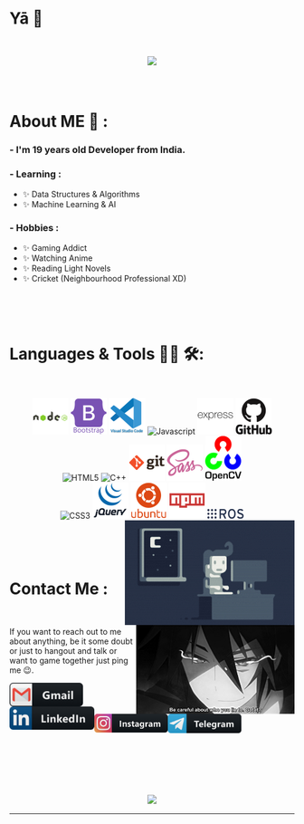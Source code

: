 # Yā 👋
<h1 align="center">
  <a href="https://git.io/typing-svg">
    <img src="https://readme-typing-svg.herokuapp.com/?lines=console.log(%22Noob%2C%20Things!%22);print(%22Noob%2C%20Developer!%22);printf(%22Noob%2C%20Koda!%22);cout%20%3C%3C%20%22Noob%2C%20Koda!%22&center=true&size=27&width=550">
  </a>
</h1>
</br>


# About ME 💬 :

### - I'm 19 years  old  Developer from India.

### - Learning :
- ✨ Data Structures & Algorithms
- ✨ Machine Learning & AI

### - Hobbies : 
- ✨ Gaming Addict
- ✨ Watching Anime
- ✨ Reading Light Novels
- ✨ Cricket (Neighbourhood Professional XD)

</br>
</br>
</br>



# Languages & Tools 👨‍💻 🛠:
</br>

<p align="center">

<!-- For more icons please follow  https://github.com/MikeCodesDotNET/ColoredBadges -->
<img src="https://github.com/devicons/devicon/blob/master/icons/nodejs/nodejs-original-wordmark.svg" alt="Node.js" width="64" hight="64"> 
<img src="https://github.com/devicons/devicon/blob/master/icons/bootstrap/bootstrap-plain-wordmark.svg" alt="Bootstrap" width="64" hight="64"> 
<img src="https://github.com/devicons/devicon/blob/master/icons/vscode/vscode-original-wordmark.svg" alt="visualstudio_code" width="64" hight="64"> 
 <img src="https://github.com/abranhe/programming-languages-logos/blob/master/src/javascript/javascript.png" alt="Javascript" width="64" hight="64"> 
  <img src="https://github.com/devicons/devicon/blob/master/icons/express/express-original-wordmark.svg" alt="Express.js" width="64" hight="64"> 
 <img src="https://github.com/devicons/devicon/blob/master/icons/github/github-original-wordmark.svg" alt="Github" width="64" hight="64"> 
</br>
<img src="https://github.com/abranhe/programming-languages-logos/blob/master/src/html/html.png" alt="HTML5" width="64" hight="64">
<img src="https://github.com/abranhe/programming-languages-logos/blob/master/src/cpp/cpp.png" alt=" C++" width="64" hight="64"> 
<img src="https://github.com/devicons/devicon/blob/master/icons/git/git-original-wordmark.svg" alt="git" width="64" hight="64">
<img src="https://github.com/devicons/devicon/blob/master/icons/sass/sass-original.svg" alt="Sass" width="64" hight="64">
<img src="https://github.com/anupammaurya6767/anupammaurya6767/blob/main/assets/icons/371265.svg" alt="Opencv" width="64" hight="64">


</br>
<img src="https://github.com/abranhe/programming-languages-logos/blob/master/src/css/css.png" alt="CSS3" width="64" hight="64">
<img src="https://github.com/devicons/devicon/blob/master/icons/jquery/jquery-original-wordmark.svg" alt="Jquery" width="64" hight="64">
<img src="https://github.com/devicons/devicon/blob/master/icons/ubuntu/ubuntu-plain-wordmark.svg" alt="Ubuntu" width="64" hight="64"> 
<img src="https://github.com/devicons/devicon/blob/master/icons/npm/npm-original-wordmark.svg" alt="npm" width="64" hight="64"> 
<img src="https://github.com/anupammaurya6767/anupammaurya6767/blob/main/assets/icons/Ros_logo.svg" alt="ROS Melodic" width="64" hight="64"> 
<img alt="Night Coding" src="https://github.com/anupammaurya6767/anupammaurya6767/blob/main/assets/Night-Coding.gif" align="right"/>
</p>

</br>
</br>
</br>



# Contact Me :

<p>
 </br>


<img hight="280" width="280" align="right" alt="GIF" src="https://github.com/anupammaurya6767/anupammaurya6767/blob/main/assets/93195.gif">


If you want to reach out to me about anything, be it some doubt or just to hangout and talk or want to game together just ping me 😉.

<a href="mailto:anupammaurya981@gmail.com">
 <img align="left" alt="Gmail" width="130" hight="100" src="https://github.com/anupammaurya6767/anupammaurya6767/blob/main/assets/icons/gmail.png" />
</a>
<a href="https://www.linkedin.com/in/anupam-maurya-b9a04a225">
  <img align="left" alt="Linkedin" width="150" hight="100" src="https://github.com/anupammaurya6767/anupammaurya6767/blob/main/assets/icons/linkedin.png" />
</br>
</br>
</br>
</a>
<a href="http://instagram.com/noob_koda?utm_source=qr">
  <img align="left" alt="Steam" width="130" hight="100" src="https://github.com/MikeCodesDotNET/ColoredBadges/blob/master/svg/social/instagram.svg" />
</a>
<a href="https://t.me/include_ap">
  <img align="left" alt="Steam" width="130" hight="100" src="https://github.com/anupammaurya6767/anupammaurya6767/blob/main/assets/icons/telegram.png" />
</a>
 </p>
 

</br>
</br>
</br>
</br>
</br>
</br>
</br>



<p align="center" >  
  <a href="https://github.com/anuraghazra/github-readme-stats"> 
<img  src="https://github-readme-stats.vercel.app/api?username=anupammaurya6767&&show_icons=true&theme=radical"/>
  </a>
  </p>

*************
